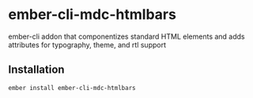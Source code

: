 ember-cli-mdc-htmlbars
======================

ember-cli addon that componentizes standard HTML elements and adds attributes
for typography, theme, and rtl support

Installation
------------

    ember install ember-cli-mdc-htmlbars

